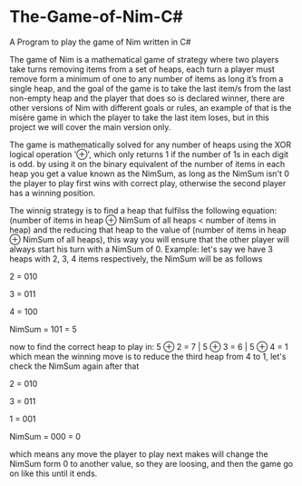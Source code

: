 # The-Game-of-Nim-C#
A Program to play the game of Nim written in C#

The game of Nim is a mathematical game of strategy where two players take turns removing items from a set of heaps, each turn a player must remove form a minimum of one to any number of items as long it’s from a single heap, and the goal of the game is to take the last item/s from the last non-empty heap and the player that does so is declared winner, there are other versions of Nim with different goals or rules, an example of that is the misère game in which the player to take the last item loses, but in this project we will cover the main version only.

The game is mathematically solved for any number of heaps using the XOR logical operation '⊕', which only returns 1 if the number of 1s in each digit is odd.
by using it on the binary equivalent of the number of items in each heap you get a value known as the NimSum, as long as the NimSum isn't 0 the player to play first wins with correct play, otherwise the second player has a winning position.

The winnig strategy is to find a heap that fulfilss the following equation: (number of items in heap ⊕ NimSum of all heaps < number of items in heap) and the reducing that heap to the value of (number of items in heap ⊕ NimSum of all heaps), this way you will ensure that the other player will always start his turn with a NimSum of 0.
Example: let's say we have 3 heaps with 2, 3, 4 items respectively, the NimSum will be as follows

2 = 010

3 = 011

4 = 100

NimSum = 101 = 5

now to find the correct heap to play in: 5 ⊕ 2 = 7 | 5 ⊕ 3 = 6 | 5 ⊕ 4 = 1
which mean the winning move is to reduce the third heap from 4 to 1, let's check the NimSum again after that 

2 = 010

3 = 011

1 = 001

NimSum = 000 = 0

which means any move the player to play next makes will change the NimSum form 0 to another value, so they are loosing, and then the game go on like this until it ends.


